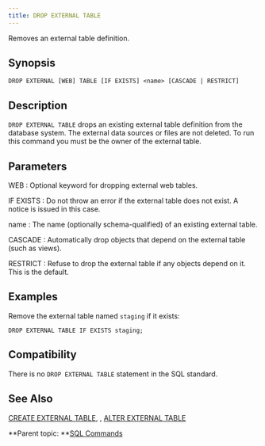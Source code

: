 ```yaml
---
title: DROP EXTERNAL TABLE 
---
```


Removes an external table definition.

## <a id="section2"></a>Synopsis 

``` {#sql_command_synopsis}
DROP EXTERNAL [WEB] TABLE [IF EXISTS] <name> [CASCADE | RESTRICT]
```

## <a id="section3"></a>Description 

`DROP EXTERNAL TABLE` drops an existing external table definition from the database system. The external data sources or files are not deleted. To run this command you must be the owner of the external table.

## <a id="section4"></a>Parameters 

WEB
:   Optional keyword for dropping external web tables.

IF EXISTS
:   Do not throw an error if the external table does not exist. A notice is issued in this case.

name
:   The name \(optionally schema-qualified\) of an existing external table.

CASCADE
:   Automatically drop objects that depend on the external table \(such as views\).

RESTRICT
:   Refuse to drop the external table if any objects depend on it. This is the default.

## <a id="section5"></a>Examples 

Remove the external table named `staging` if it exists:

```
DROP EXTERNAL TABLE IF EXISTS staging;
```

## <a id="section6"></a>Compatibility 

There is no `DROP EXTERNAL TABLE` statement in the SQL standard.

## <a id="section7"></a>See Also 

[CREATE EXTERNAL TABLE](CREATE_EXTERNAL_TABLE.html), , [ALTER EXTERNAL TABLE](ALTER_EXTERNAL_TABLE.html)

**Parent topic: **[SQL Commands](../sql_commands/sql_ref.html)

